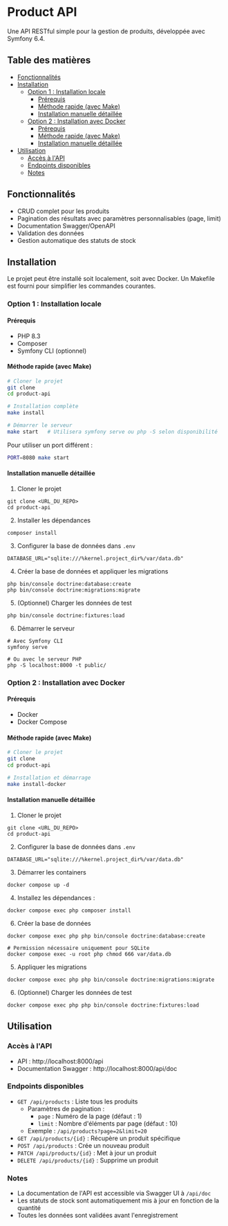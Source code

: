 
# Product API

Une API RESTful simple pour la gestion de produits, développée avec Symfony 6.4.

## Table des matières
- [Fonctionnalités](#fonctionnalités)
- [Installation](#installation)
  - [Option 1 : Installation locale](#option-1--installation-locale)
    - [Prérequis](#prérequis)
    - [Méthode rapide (avec Make)](#méthode-rapide-avec-make)
    - [Installation manuelle détaillée](#installation-manuelle-détaillée)
  - [Option 2 : Installation avec Docker](#option-2--installation-avec-docker)
    - [Prérequis](#prérequis-1)
    - [Méthode rapide (avec Make)](#méthode-rapide-avec-make-1)
    - [Installation manuelle détaillée](#installation-manuelle-détaillée-1)
- [Utilisation](#utilisation)
  - [Accès à l'API](#accès-à-lapi)
  - [Endpoints disponibles](#endpoints-disponibles)
  - [Notes](#notes)

## Fonctionnalités
- CRUD complet pour les produits
- Pagination des résultats avec paramètres personnalisables (page, limit)
- Documentation Swagger/OpenAPI
- Validation des données
- Gestion automatique des statuts de stock

## Installation
Le projet peut être installé soit localement, soit avec Docker. Un Makefile est fourni pour simplifier les commandes courantes.

### Option 1 : Installation locale

#### Prérequis
- PHP 8.3
- Composer
- Symfony CLI (optionnel)

#### Méthode rapide (avec Make)
```bash
# Cloner le projet
git clone 
cd product-api

# Installation complète
make install

# Démarrer le serveur
make start   # Utilisera symfony serve ou php -S selon disponibilité
```

Pour utiliser un port différent :
```bash
PORT=8080 make start
```

#### Installation manuelle détaillée
1. Cloner le projet
```
git clone <URL_DU_REPO>
cd product-api
```
2. Installer les dépendances
```
composer install
```
3. Configurer la base de données dans `.env`
```
DATABASE_URL="sqlite:///%kernel.project_dir%/var/data.db"
```
4. Créer la base de données et appliquer les migrations
```
php bin/console doctrine:database:create
php bin/console doctrine:migrations:migrate
```
5. (Optionnel) Charger les données de test
```
php bin/console doctrine:fixtures:load
```
6. Démarrer le serveur
```
# Avec Symfony CLI
symfony serve

# Ou avec le serveur PHP
php -S localhost:8000 -t public/
```

### Option 2 : Installation avec Docker

#### Prérequis
- Docker
- Docker Compose

#### Méthode rapide (avec Make)
```bash
# Cloner le projet
git clone 
cd product-api

# Installation et démarrage
make install-docker
```

#### Installation manuelle détaillée
1. Cloner le projet
```
git clone <URL_DU_REPO>
cd product-api
```
2. Configurer la base de données dans `.env`
```
DATABASE_URL="sqlite:///%kernel.project_dir%/var/data.db"
```
3. Démarrer les containers
```
docker compose up -d
```
4. Installez les dépendances :
```
docker compose exec php composer install
```
6. Créer la base de données
```
docker compose exec php php bin/console doctrine:database:create

# Permission nécessaire uniquement pour SQLite
docker compose exec -u root php chmod 666 var/data.db
```
5. Appliquer les migrations
```
docker compose exec php php bin/console doctrine:migrations:migrate
```
6. (Optionnel) Charger les données de test
```
docker compose exec php php bin/console doctrine:fixtures:load
```
## Utilisation

### Accès à l'API
- API : http://localhost:8000/api
- Documentation Swagger : http://localhost:8000/api/doc

### Endpoints disponibles
- `GET /api/products` : Liste tous les produits
    - Paramètres de pagination :
        - `page` : Numéro de la page (défaut : 1)
        - `limit` : Nombre d'éléments par page (défaut : 10)
    - Exemple : `/api/products?page=2&limit=20`
- `GET /api/products/{id}` : Récupère un produit spécifique
- `POST /api/products` : Crée un nouveau produit
- `PATCH /api/products/{id}` : Met à jour un produit
- `DELETE /api/products/{id}` : Supprime un produit

### Notes
- La documentation de l'API est accessible via Swagger UI à `/api/doc`
- Les statuts de stock sont automatiquement mis à jour en fonction de la quantité
- Toutes les données sont validées avant l'enregistrement